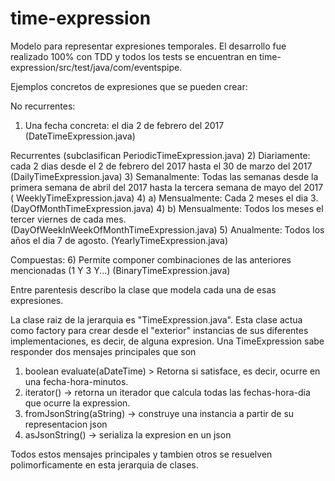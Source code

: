 # time-expression

Modelo para representar expresiones temporales.
El desarrollo fue realizado 100% con TDD y todos los tests se encuentran en time-expression/src/test/java/com/eventspipe.

Ejemplos concretos de expresiones que se pueden crear:

No recurrentes:
1) Una fecha concreta: el dia 2 de febrero del 2017 (DateTimeExpression.java)

Recurrentes (subclasifican PeriodicTimeExpression.java)
2) Diariamente: cada 2 dias desde el 2 de febrero del 2017 hasta el 30 de marzo del 2017 (DailyTimeExpression.java)
3) Semanalmente: Todas las semanas desde la primera semana de abril del 2017 hasta la tercera semana de mayo del 2017 ( 	WeeklyTimeExpression.java)
4) a) Mensualmente: Cada 2 meses el dia 3. (DayOfMonthTimeExpression.java)
4) b) Mensualmente: Todos los meses el tercer viernes de cada mes. (DayOfWeekInWeekOfMonthTimeExpression.java)
5) Anualmente: Todos los años el dia 7 de agosto. (YearlyTimeExpression.java)

Compuestas:
6) Permite componer combinaciones de las anteriores mencionadas (1 Y 3 Y...) (BinaryTimeExpression.java)

Entre parentesis describo la clase que modela cada una de esas expresiones.

La clase raiz de la jerarquia es "TimeExpression.java". Esta clase actua como factory para crear desde el "exterior" instancias de sus diferentes implementaciones, es decir, de alguna expresion.
Una TimeExpression sabe responder dos mensajes principales que son

1) boolean evaluate(aDateTime) > Retorna si satisface, es decir, ocurre en una fecha-hora-minutos.
2) iterator() -> retorna un iterador que calcula todas las fechas-hora-dia que ocurre la expression.
3) fromJsonString(aString) -> construye una instancia a partir de su representacion json
4) asJsonString() -> serializa la expresion en un json

Todos estos mensajes principales y tambien otros se resuelven polimorficamente en esta jerarquia de clases.





